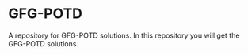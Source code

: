 # GFG-POTD
A repository for GFG-POTD solutions.
In this repository you will get the GFG-POTD solutions.
